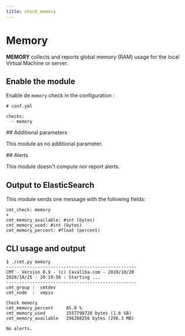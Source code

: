 ```yaml
---
title: check_memory
---
```


# Memory

**MEMORY** collects and reports global memory (RAM) usage for the local Virtual Machine or server.

## Enable the module

Enable de `memory` check in the configuration :

    # conf.yml

	checks:
  	  - memory

## Additional parameters

This module as no additional parameter.


## Alerts

This module doesn't compute nor report alerts.


## Output to ElasticSearch

This module sends one message with the following fields:

	cmt_check: memory
	+
	cmt_memory_available: #int (bytes)
	cmt_memory_used: #int (bytes)
	cmt_memory_percent: #float (percent)

## CLI usage and output

	$ ./cmt.py memory
	--------------------------------------------------
	CMT - Version 0.9 - (c) Cavaliba.com - 2020/10/20
	2020/10/25 - 20:10:56 : Starting ...
	--------------------------------------------------
	cmt_group :  cmtdev
	cmt_node  :  vmpio

	Check memory 
	cmt_memory_percent     85.8 %                        
	cmt_memory_used        1557790720 bytes (1.6 GB)     
	cmt_memory_available   296288256 bytes (296.3 MB)    

	No alerts. 



